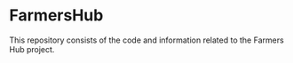 # FarmersHub
This repository consists of the code and information related to the Farmers Hub project.
